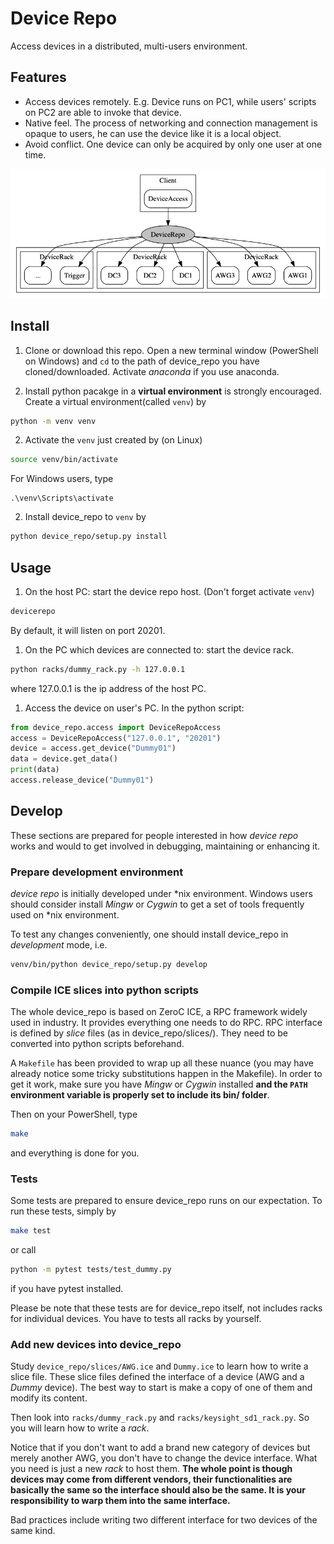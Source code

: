 # Device Repo

Access devices in a distributed, multi-users environment.

## Features

- Access devices remotely. E.g. Device runs on PC1, while users' scripts on PC2 are able to
invoke that device.
- Native feel. The process of networking and connection management is opaque to users, he can
use the device like it is a local object.
- Avoid conflict. One device can only be acquired by only one user at one time.

![Object graph](docs/structure.png)

## Install

1. Clone or download this repo. Open a new terminal window (PowerShell on Windows) and
`cd` to the path of device_repo you have cloned/downloaded. Activate _anaconda_ if you use anaconda.

1. Install python pacakge in a **virtual environment** is strongly encouraged.
Create a virtual environment(called `venv`) by
```bash
python -m venv venv
```

2. Activate the `venv` just created by (on Linux)
```bash
source venv/bin/activate
```
For Windows users, type
```
.\venv\Scripts\activate
```

2. Install device_repo to `venv` by
```bash
python device_repo/setup.py install
```

## Usage

1. On the host PC: start the device repo host. (Don't forget activate `venv`)
```bash
devicerepo
```
   By default, it will listen on port 20201.
   
1. On the PC which devices are connected to: start the device rack.
```bash
python racks/dummy_rack.py -h 127.0.0.1
```
   where 127.0.0.1 is the ip address of the host PC.
   
1. Access the device on user's PC. In the python script:
```python
from device_repo.access import DeviceRepoAccess
access = DeviceRepoAccess("127.0.0.1", "20201") 
device = access.get_device("Dummy01")
data = device.get_data()
print(data)
access.release_device("Dummy01")
```

## Develop

These sections are prepared for people interested in how _device repo_ works and
would to get involved in debugging, maintaining or enhancing it.

### Prepare development environment

_device repo_ is initially developed under *nix environment. Windows users should
consider install _Mingw_ or _Cygwin_ to get a set of tools frequently used on *nix
environment.

To test any changes conveniently, one should install device_repo in _development_
mode, i.e.
```bash
venv/bin/python device_repo/setup.py develop
```

### Compile ICE slices into python scripts

The whole device_repo is based on ZeroC ICE, a RPC framework widely used in industry.
It provides everything one needs to do RPC. RPC interface is defined by _slice_ files
(as in device_repo/slices/). They need to be converted into python scripts beforehand.

A `Makefile` has been provided to wrap up all these nuance (you may have already
notice some tricky substitutions happen in the Makefile). In order to get it work,
make sure you have _Mingw_ or _Cygwin_ installed **and the `PATH` environment variable
is properly set to include its bin/ folder**.

Then on your PowerShell, type
```bash
make
```
and everything is done for you.

### Tests

Some tests are prepared to ensure device_repo runs on our expectation. To run these tests,
simply by
```bash
make test
```
or call
```bash
python -m pytest tests/test_dummy.py
```
if you have pytest installed.

Please be note that these tests are for device_repo itself, not includes racks for
individual devices. You have to tests all racks by yourself.

### Add new devices into device_repo

Study `device_repo/slices/AWG.ice` and `Dummy.ice` to learn how to write a slice file.
These slice files defined the interface of a device (AWG and a _Dummy_ device).
The best way to start is make a copy of one of them and modify its content.

Then look into `racks/dummy_rack.py` and `racks/keysight_sd1_rack.py`. So you will
learn how to write a _rack_.

Notice that if you don't want to add a brand new category of devices but merely
another AWG, you don't have to change the device interface. What you need is just
a new _rack_ to host them. **The whole point is though devices may come from 
different vendors, their functionalities are basically the same so the interface 
should also be the same. It is your responsibility to warp them into the same 
interface.**

Bad practices include writing two different interface for two devices of the same
kind.
